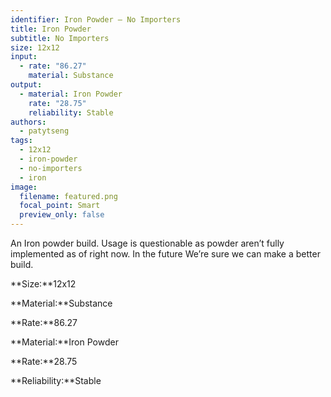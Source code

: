 ```yaml
---
identifier: Iron Powder – No Importers
title: Iron Powder
subtitle: No Importers
size: 12x12
input:
  - rate: "86.27"
    material: Substance
output:
  - material: Iron Powder
    rate: "28.75"
    reliability: Stable
authors:
  - patytseng
tags:
  - 12x12
  - iron-powder
  - no-importers
  - iron
image:
  filename: featured.png
  focal_point: Smart
  preview_only: false
---
```

An Iron powder build. Usage is questionable as powder aren’t fully implemented as of right now. In the future We’re sure we can make a better build.

**Size:**12x12

**Material:**Substance

**Rate:**86.27

**Material:**Iron Powder

**Rate:**28.75

**Reliability:**Stable